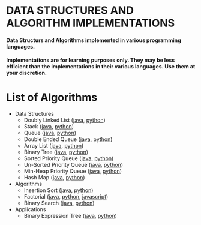 # DATA STRUCTURES AND ALGORITHM IMPLEMENTATIONS

#### Data Structurs and Algorithms implemented in various programming languages.
#### Implementations are for learning purposes only. They may be less efficient than the implementations in their various languages. Use them at your discretion.

# List of Algorithms
- Data Structures
  - Doubly Linked List ([java](LinkedList/java/src/doubly/DoublyLinkedList.java), [python](LinkedList/python/linked_list.py))
  - Stack ([java](Stack/java/src/Stack.java), [python](Stack/python/stack.py))
  - Queue ([java](LinkedQueue/java/src/Queue.java), [python](LinkedQueue/python/queue.py))
  - Double Ended Queue ([java](DoubleEndedQueue/java/src/Deque.java), [python](DoubleEndedQueue/python/double_ended_queue.py))
  - Array List ([java](ArrayList/java/src/ArrayList.java), [python](ArrayList/python/array_list.py))
  - Binary Tree ([java](BinaryTree/java/src/BinaryTree.java), [python](BinaryTree/python/binary_tree.py))
  - Sorted Priority Queue ([java](PriorityQueue/java/src/SortedPriorityQueue.java), [python](PriorityQueue/python/sorted_priority_queue.py))
  - Un-Sorted Priority Queue ([java](PriorityQueue/java/src/UnSortedPriorityQueue.java), [python](PriorityQueue/python/unsorted_priority_queue.py))
  - Min-Heap Priority Queue ([java](PriorityQueue/java/src/MinHeapPriorityQueue.java), [python](PriorityQueue/python/min_heap_priority_queue.py))
  - Hash Map ([java](HashMap/java/src/HashMap.java), [python](HashMap/python/hashmap.py))
- Algorithms
  - Insertion Sort ([java](InsertionSort/java/src/InsertionSort.java), [python](InsertionSort/python/insertion_sort.py))
  - Factorial ([java](Factorial/java/src/Factorial.java), [python](Factorial/python/factorial.py), [javascript](Factorial/js/factorial.js))
  - Binary Search ([java](BinarySearch/java/src/BinarySearch.java), [python](BinarySearch/python/binary_search.py))
- Applications
  - Binary Expression Tree ([java](BinaryExpressionTree/java/src/BinaryExpressionTree.java), [python](BinaryExpressionTree/python/binary_expression_tree.py))
